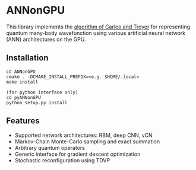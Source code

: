 ANNonGPU
========

This library implements the [algorithm of Carleo and Troyer](https://arxiv.org/abs/1606.02318) for representing quantum many-body wavefunction using various artificial neural network (ANN) architectures on the GPU.


Installation
------------

```
cd ANNonGPU
cmake . -DCMAKE_INSTALL_PREFIX=<e.g. $HOME/.local>
make install

(for python interface only)
cd pyANNonGPU
python setup.py install
```

Features
--------

 - Supported network architectures: RBM, deep CNN, vCN
 - Markov-Chain Monte-Carlo sampling and exact summation
 - Arbitrary quantum operators
 - Generic interface for gradient descent optimization
 - Stochastic reconfiguration using TDVP
